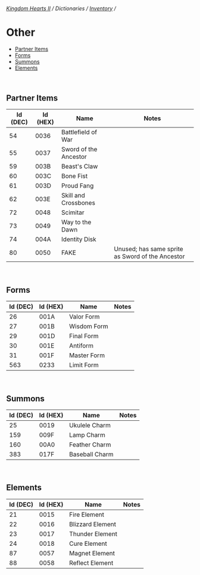 ###### [Kingdom Hearts II](../index.md) / Dictionaries / [Inventory](../inventory.md) /

# Other

* [Partner Items](#partner-items)
* [Forms](#forms)
* [Summons](#summons)
* [Elements](#elements)

<br/>

## Partner Items

| Id (DEC) | Id (HEX) | Name | Notes |
|----------|----------|------|-------|
| 54 | 0036 | Battlefield of War    |  |
| 55 | 0037 | Sword of the Ancestor |  |
| 59 | 003B | Beast's Claw          |  |
| 60 | 003C | Bone Fist             |  |
| 61 | 003D | Proud Fang            |  |
| 62 | 003E | Skill and Crossbones  |  |
| 72 | 0048 | Scimitar              |  |
| 73 | 0049 | Way to the Dawn       |  |
| 74 | 004A | Identity Disk         |  |
| 80 | 0050 | FAKE                  | Unused; has same sprite as Sword of the Ancestor |

<br/>

## Forms

| Id (DEC) | Id (HEX) | Name | Notes |
|----------|----------|------|-------|
| 26  | 001A | Valor Form  |  |
| 27  | 001B | Wisdom Form |  |
| 29  | 001D | Final Form  |  |
| 30  | 001E | Antiform    |  |
| 31  | 001F | Master Form |  |
| 563 | 0233 | Limit Form  |  |

<br/>

## Summons

| Id (DEC) | Id (HEX) | Name | Notes |
|----------|----------|------|-------|
| 25  | 0019 | Ukulele Charm  |  |
| 159 | 009F | Lamp Charm     |  |
| 160 | 00A0 | Feather Charm  |  |
| 383 | 017F | Baseball Charm |  |

<br/>

## Elements

| Id (DEC) | Id (HEX) | Name | Notes |
|----------|----------|------|-------|
| 21 | 0015 | Fire Element     |  |
| 22 | 0016 | Blizzard Element |  |
| 23 | 0017 | Thunder Element  |  |
| 24 | 0018 | Cure Element     |  |
| 87 | 0057 | Magnet Element   |  |
| 88 | 0058 | Reflect Element  |  |
